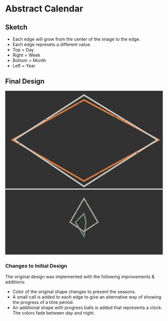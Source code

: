 # Abstract Calendar
## Sketch
- Each edge will grow from the center of the image to the edge.
- Each edge represets a different value.
- Top = Day
- Right = Week
- Bottom = Month
- Left = Year
## Final Design
![](./Absract-Screenshot-1.png)
![](./Abstract-Screenshot-2.png)
### Changes to Initial Design
The original design was implemented with the following improvements & additions: 
- Color of the original shape changes to present the seasons.
- A small call is added to each edge to give an alternative way of showing the progress of a time period.
- An additional shape with progress balls is added that represents a clock. The colors fade between day and night.

